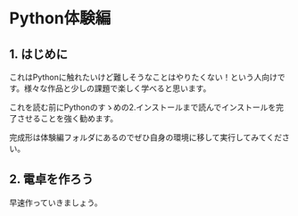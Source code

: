 # Python体験編

## 1. はじめに

これはPythonに触れたいけど難しそうなことはやりたくない！という人向けです。様々な作品と少しの課題で楽しく学べると思います。

これを読む前にPythonのすゝめの2.インストールまで読んでインストールを完了させることを強く勧めます。

完成形は体験編フォルダにあるのでぜひ自身の環境に移して実行してみてください。

## 2. 電卓を作ろう

早速作っていきましょう。
